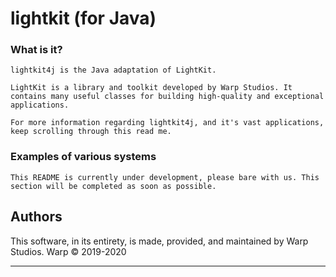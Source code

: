 # lightkit (for Java)


### What is it?

```
lightkit4j is the Java adaptation of LightKit.

LightKit is a library and toolkit developed by Warp Studios. It
contains many useful classes for building high-quality and exceptional
applications.

For more information regarding lightkit4j, and it's vast applications,
keep scrolling through this read me.
```

### Examples of various systems
```
This README is currently under development, please bare with us. This
section will be completed as soon as possible.
```

## Authors

This software, in its entirety, is made, provided, and maintained by Warp Studios.
Warp © 2019-2020

***
